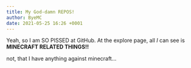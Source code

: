 ```yaml
---
title: My God-damn REPOS!
author: ByeMC
date: 2021-05-25 16:26 +0001
---
```


Yeah, so I am SO PISSED at GitHub. At the explore page, all *I* can see is **MINECRAFT RELATED THINGS!!**

not, that I have anything against minecraft...
